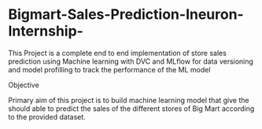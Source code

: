 # Bigmart-Sales-Prediction-Ineuron-Internship-
This Project is a complete end to end implementation of store sales prediction using Machine learning with DVC and MLflow for data versioning and model profilling to track the performance of the ML model 

Objective

Primary aim of this project is to build machine learning model that give the should able to predict the sales of the different stores of Big Mart according to the provided dataset.
